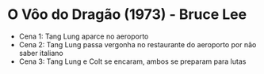 # O Vôo do Dragão (1973) - Bruce Lee
- Cena 1: Tang Lung aparce no aeroporto
- Cena 2: Tang Lung passa vergonha no restaurante do aeroporto por não saber italiano
- Cena 3: Tang Lung e Colt se encaram, ambos se preparam para lutas
